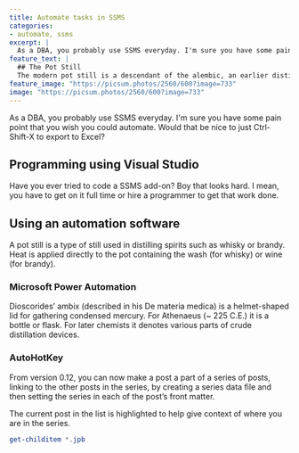 ```yaml
---
title: Automate tasks in SSMS
categories:
- automate, ssms
excerpt: |
  As a DBA, you probably use SSMS everyday. I'm sure you have some pain point that you wish you could automate. Would that be nice to just Ctrl-Shift-X to export to Excel?
feature_text: |
  ## The Pot Still
  The modern pot still is a descendant of the alembic, an earlier distillation device
feature_image: "https://picsum.photos/2560/600?image=733"
image: "https://picsum.photos/2560/600?image=733"
---
```


As a DBA, you probably use SSMS everyday. I'm sure you have some pain point that you wish you could automate. Would that be nice to just Ctrl-Shift-X to export to Excel?

## Programming using Visual Studio

Have you ever tried to code a SSMS add-on? Boy that looks hard. I mean, you have to get on it full time or hire a programmer to get that work done.

## Using an automation software

A pot still is a type of still used in distilling spirits such as whisky or brandy. Heat is applied directly to the pot containing the wash (for whisky) or wine (for brandy).

### Microsoft Power Automation

Dioscorides’ ambix (described in his De materia medica) is a helmet-shaped lid for gathering condensed mercury. For Athenaeus (~ 225 C.E.) it is a bottle or flask. For later chemists it denotes various parts of crude distillation devices.

### AutoHotKey

From version 0.12, you can now make a post a part of a series of posts, linking to the other posts in the series, by creating a series data file and then setting the series in each of the post’s front matter.

The current post in the list is highlighted to help give context of where you are in the series.

```powershell
get-childitem *.jpb
```
